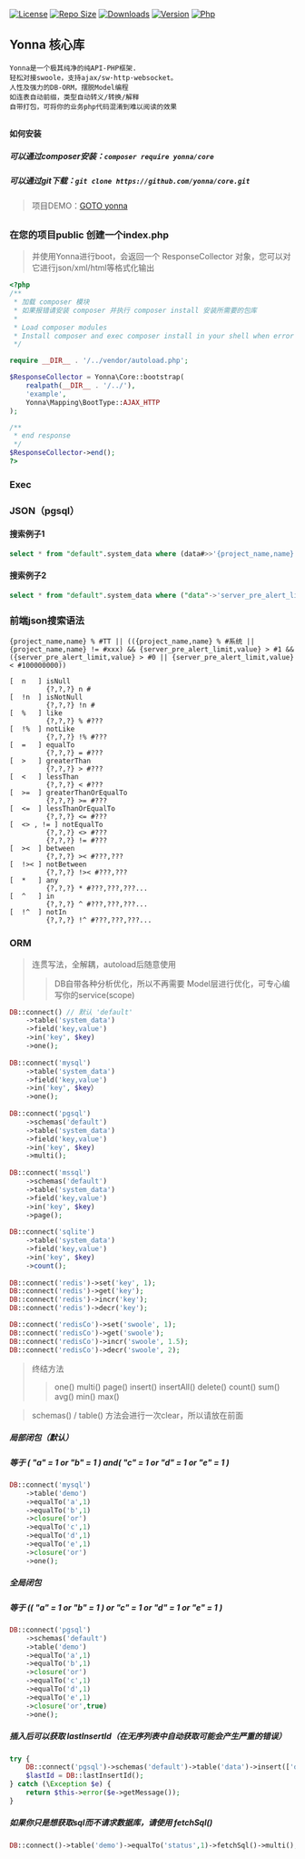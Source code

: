 [![License](https://img.shields.io/github/license/yonna-framework/core.svg)](https://packagist.org/packages/yonna/core)
[![Repo Size](https://img.shields.io/github/repo-size/yonna-framework/core.svg)](https://packagist.org/packages/yonna/core)
[![Downloads](https://img.shields.io/packagist/dm/yonna/core.svg)](https://packagist.org/packages/yonna/core)
[![Version](https://img.shields.io/github/release/yonna-framework/core.svg)](https://packagist.org/packages/yonna/core)
[![Php](https://img.shields.io/packagist/php-v/yonna/core.svg)](https://packagist.org/packages/yonna/core)

## Yonna 核心库

```
Yonna是一个极其纯净的纯API-PHP框架.
轻松对接swoole，支持ajax/sw·http·websocket。
人性及强力的DB-ORM，摆脱Model编程
如连表自动前缀，类型自动转义/转换/解释
自带打包，可将你的业务php代码混淆到难以阅读的效果
```

## 

#### 如何安装

##### 可以通过composer安装：`composer require yonna/core`

##### 可以通过git下载：`git clone https://github.com/yonna/core.git`

> 项目DEMO：[GOTO yonna](https://github.com/yonna-framework/yonna)

## 

### 在您的项目public 创建一个index.php
> 并使用Yonna进行boot，会返回一个 ResponseCollector 对象，您可以对它进行json/xml/html等格式化输出
```php
<?php
/**
 * 加载 composer 模块
 * 如果报错请安装 composer 并执行 composer install 安装所需要的包库
 *
 * Load composer modules
 * Install composer and exec composer install in your shell when error throw.
 */

require __DIR__ . '/../vendor/autoload.php';

$ResponseCollector = Yonna\Core::bootstrap(
    realpath(__DIR__ . '/../'),
    'example',
    Yonna\Mapping\BootType::AJAX_HTTP
);

/**
 * end response
 */
$ResponseCollector->end();
?>
```

### Exec

### JSON（pgsql）
#### 搜索例子1
```sql
select * from "default".system_data where (data#>>'{project_name,name}')::text like '%系统%';
```
#### 搜索例子2
```sql
select * from "default".system_data where ("data"->'server_pre_alert_limit'->'value')::text::int > 5;
```

### 前端json搜索语法
`
{project_name,name} % #TT || (({project_name,name} % #系统 || {project_name,name} != #xxx) && {server_pre_alert_limit,value} > #1 && ({server_pre_alert_limit,value} > #0 || {server_pre_alert_limit,value} < #100000000))
`
```
[  n   ] isNull
         {?,?,?} n #
[  !n  ] isNotNull
         {?,?,?} !n #
[  %   ] like
         {?,?,?} % #???
[  !%  ] notLike
         {?,?,?} !% #???
[  =   ] equalTo
         {?,?,?} = #???
[  >   ] greaterThan
         {?,?,?} > #???
[  <   ] lessThan
         {?,?,?} < #???
[  >=  ] greaterThanOrEqualTo
         {?,?,?} >= #???
[  <=  ] lessThanOrEqualTo
         {?,?,?} <= #???
[  <> , != ] notEqualTo
         {?,?,?} <> #???
         {?,?,?} != #???
[  ><  ] between
         {?,?,?} >< #???,???
[  !>< ] notBetween
         {?,?,?} !>< #???,???
[  *   ] any
         {?,?,?} * #???,???,???...
[  ^   ] in
         {?,?,?} ^ #???,???,???...
[  !^  ] notIn
         {?,?,?} !^ #???,???,???...
```

### ORM

> 连贯写法，全解耦，autoload后随意使用
>> DB自带各种分析优化，所以不再需要 Model层进行优化，可专心编写你的service(scope)

```php
DB::connect() // 默认 'default'
    ->table('system_data')
    ->field('key,value')
    ->in('key', $key)
    ->one();
    
DB::connect('mysql')
    ->table('system_data')
    ->field('key,value')
    ->in('key', $key）
    ->one();
    
DB::connect('pgsql')
    ->schemas('default')
    ->table('system_data')
    ->field('key,value')
    ->in('key', $key)
    ->multi();
    
DB::connect('mssql')
    ->schemas('default')
    ->table('system_data')
    ->field('key,value')
    ->in('key', $key)
    ->page();
    
DB::connect('sqlite')
    ->table('system_data')
    ->field('key,value')
    ->in('key', $key)
    ->count();
    
DB::connect('redis')->set('key', 1);
DB::connect('redis')->get('key');
DB::connect('redis')->incr('key');
DB::connect('redis')->decr('key');

DB::connect('redisCo')->set('swoole', 1);
DB::connect('redisCo')->get('swoole');
DB::connect('redisCo')->incr('swoole', 1.5);
DB::connect('redisCo')->decr('swoole', 2);

```

> 终结方法
>> one() multi() page() insert() insertAll() delete() count() sum() avg() min() max()

> schemas() / table() 方法会进行一次clear，所以请放在前面

##### 局部闭包（默认）
##### 等于 ( "a" = 1 or "b" = 1 ) and( "c" = 1 or "d" = 1 or "e" = 1 )
```php
DB::connect('mysql')
    ->table('demo')
    ->equalTo('a',1)
    ->equalTo('b',1)
    ->closure('or')
    ->equalTo('c',1)
    ->equalTo('d',1)
    ->equalTo('e',1)
    ->closure('or')
    ->one();
```
##### 全局闭包
##### 等于 (( "a" = 1 or "b" = 1 ) or "c" = 1 or "d" = 1 or "e" = 1 ) 
```php
DB::connect('pgsql')
    ->schemas('default')
    ->table('demo')
    ->equalTo('a',1)
    ->equalTo('b',1)
    ->closure('or')
    ->equalTo('c',1)
    ->equalTo('d',1)
    ->equalTo('e',1)
    ->closure('or',true)
    ->one();
```


##### 插入后可以获取 lastInsertId（在无序列表中自动获取可能会产生严重的错误）
```php
try {
    DB::connect('pgsql')->schemas('default')->table('data')->insert(['data' => 1]);
    $lastId = DB::lastInsertId();
} catch (\Exception $e) {
    return $this->error($e->getMessage());
}
```

##### 如果你只是想获取sql而不请求数据库，请使用 fetchSql()
```php
DB::connect()->table('demo')->equalTo('status',1)->fetchSql()->multi();
```
